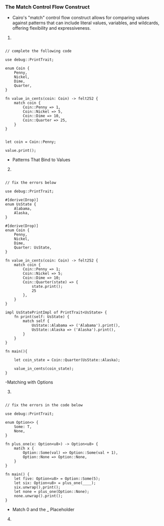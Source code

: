 ### The Match Control Flow Construct

- Cairo's "match" control flow construct allows for comparing values against patterns that can include literal values, variables, and wildcards, offering flexibility and expressiveness.

1. 

```rust,editable

// complete the following code

use debug::PrintTrait;

enum Coin {
    Penny,
    Nickel,
    Dime,
    Quarter,
}

fn value_in_cents(coin: Coin) -> felt252 {
    match coin {
        Coin::Penny => 1,
        Coin::Nickel => 5,
        Coin::Dime => 10,
        Coin::Quarter => 25,
    }
}


let coin = Coin::Penny;

value.print();

```

- Patterns That Bind to Values

2. 

```rust,editable

// fix the errors below

use debug::PrintTrait;

#[derive(Drop)]
enum UsState {
    Alabama,
    Alaska,
}

#[derive(Drop)]
enum Coin {
    Penny,
    Nickel,
    Dime,
    Quarter: UsState,
}

fn value_in_cents(coin: Coin) -> felt252 {
    match coin {
        Coin::Penny => 1;
        Coin::Nickel => 5;
        Coin::Dime => 10;
        Coin::Quarter(state) => {
            state.print();
            25
        },
    }
}

impl UsStatePrintImpl of PrintTrait<UsState> {
    fn print(self: UsState) {
        match self {
            UsState::Alabama => ('Alabama').print(),
            UsState::Alaska => ('Alaska').print(),
        }
    }
}

fn main(){

    let coin_state = Coin::Quarter(UsState::Alaska);

    value_in_cents(coin_state);
}

```


-Matching with Options

3. 

```rust,editable

// fix the errors in the code below

use debug::PrintTrait;

enum Option<> {
    Some: T,
    None,
}

fn plus_one(x: Option<u8>) -> Option<u8> {
    match x {
        Option::Some(val) => Option::Some(val + 1),
        Option::None => Option::None,
    }
}

fn main() {
    let five: Option<u8> = Option::Some(5);
    let six: Option<u8> = plus_one(____);
    six.unwrap().print();
    let none = plus_one(Option::None);
    none.unwrap().print();
}

```


- Match 0 and the _ Placeholder


4. 

```rust,editable

